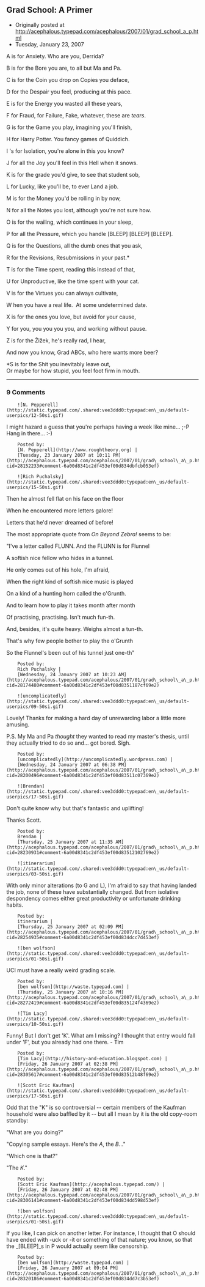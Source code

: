 ## Grad School: A Primer

 * Originally posted at http://acephalous.typepad.com/acephalous/2007/01/grad_school_a_p.html
 * Tuesday, January 23, 2007



A
 is for Anxiety. Who are you, Derrida?

B
 is for the Bore you are, to all but Ma and Pa.

C
 is for the Coin you drop on Copies you deface,

D
 for the Despair you feel, producing at this pace.

E
 is for the Energy you wasted all these years,

F
 for Fraud, for Failure, Fake, whatever, these are _tears_.

G
 is for the Game you play, imagining you'll finish,

H
 for Harry Potter. You fancy games of Quiddich.

I
's for Isolation, you're alone in this you know?

J
 for all the Joy you'll feel in this Hell when it snows.

K
 is for the grade you'd give, to see that student sob,

L
 for Lucky, like you'll be, to ever Land a job.

M
 is for the Money you'd be rolling in by now,

N
 for all the Notes you lost, although you're not sure how.

O
 is for the wailing, which continues in your sleep,

P
 for all the Pressure, which you handle [BLEEP] [BLEEP] [BLEEP].

Q
 is for the Questions, all the dumb ones that you ask,

R
 for the Revisions, Resubmissions in your past.\*

T
 is for the Time spent, reading this instead of that,

U
 for Unproductive, like the time spent with your cat.

V
 is for the Virtues you can always cultivate,

W
hen you have a real life.  At some undetermined date.

X
 is for the ones you love, but avoid for your cause,

Y
 for you, you you you you, and working without pause.

Z
 is for the Žižek, he's really rad, I hear,

And now you know, Grad ABCs, who here wants more beer?

\*S
 is for the Shit you inevitably leave out,   
Or maybe for how stupid, you feel foot firm in mouth.

		

* * *

### 9 Comments 

		

                
[]()

	

		![N. Pepperell](http://static.typepad.com/.shared:vee3ddd0:typepad:en\_us/default-userpics/12-50si.gif)
	

	

		

I might hazard a guess that you're perhaps having a week like mine... ;-P  Hang in there...  :-)

	

		Posted by:
		[N. Pepperell](http://www.roughtheory.org) |
		[Tuesday, 23 January 2007 at 10:11 PM](http://acephalous.typepad.com/acephalous/2007/01/grad\_school\_a\_p.html?cid=28152233#comment-6a00d8341c2df453ef00d834dbfcb053ef)

[]()

	

		![Rich Puchalsky](http://static.typepad.com/.shared:vee3ddd0:typepad:en\_us/default-userpics/15-50si.gif)
	

	

		

Then he almost fell flat on his face on the floor  

When he encountered more letters galore!  

Letters that he'd never dreamed of before!

The most appropriate quote from _On Beyond Zebra!_ seems to be:

"I've a letter called FLUNN. And the FLUNN is for Flunnel  

A softish nice fellow who hides in a tunnel.  

He only comes out of his hole, I'm afraid,  

When the right kind of softish nice music is played  

On a kind of a hunting horn called the o'Grunth.  

And to learn how to play it takes month after month  

Of practising, practising. Isn't much fun-th.  

And, besides, it's quite heavy. Weighs almost a tun-th.  

That's why few people bother to play the o'Grunth  

So the Flunnel's been out of his tunnel just one-th"

	

		Posted by:
		Rich Puchalsky |
		[Wednesday, 24 January 2007 at 10:23 AM](http://acephalous.typepad.com/acephalous/2007/01/grad\_school\_a\_p.html?cid=28174480#comment-6a00d8341c2df453ef00d8351187cf69e2)

[]()

	

		![uncomplicatedly](http://static.typepad.com/.shared:vee3ddd0:typepad:en\_us/default-userpics/09-50si.gif)
	

	

		

Lovely! Thanks for making a hard day of unrewarding labor a little more amusing. 

P.S. My Ma and Pa _thought_ they wanted to read my master's thesis, until they actually tried to do so and... got bored. Sigh.

	

		Posted by:
		[uncomplicatedly](http://uncomplicatedly.wordpress.com) |
		[Wednesday, 24 January 2007 at 06:38 PM](http://acephalous.typepad.com/acephalous/2007/01/grad\_school\_a\_p.html?cid=28200496#comment-6a00d8341c2df453ef00d83511c07369e2)

[]()

	

		![Brendan](http://static.typepad.com/.shared:vee3ddd0:typepad:en\_us/default-userpics/17-50si.gif)
	

	

		

Don't quite know why but that's fantastic and uplifting! 

Thanks Scott.

	

		Posted by:
		Brendan |
		[Thursday, 25 January 2007 at 11:35 AM](http://acephalous.typepad.com/acephalous/2007/01/grad\_school\_a\_p.html?cid=28230931#comment-6a00d8341c2df453ef00d83512102769e2)

[]()

	

		![itinerarium](http://static.typepad.com/.shared:vee3ddd0:typepad:en\_us/default-userpics/03-50si.gif)
	

	

		

With only minor alterations (to G and L), I'm afraid to say that having landed the job, none of these have substantially changed.  But from isolative despondency comes either great productivity or unfortunate drinking habits. 

	

		Posted by:
		itinerarium |
		[Thursday, 25 January 2007 at 02:09 PM](http://acephalous.typepad.com/acephalous/2007/01/grad\_school\_a\_p.html?cid=28254935#comment-6a00d8341c2df453ef00d834dcc7d453ef)

[]()

	

		![ben wolfson](http://static.typepad.com/.shared:vee3ddd0:typepad:en\_us/default-userpics/01-50si.gif)
	

	

		

UCI must have a really weird grading scale.

	

		Posted by:
		[ben wolfson](http://waste.typepad.com) |
		[Thursday, 25 January 2007 at 10:16 PM](http://acephalous.typepad.com/acephalous/2007/01/grad\_school\_a\_p.html?cid=28272419#comment-6a00d8341c2df453ef00d835124f4369e2)

[]()

	

		![Tim Lacy](http://static.typepad.com/.shared:vee3ddd0:typepad:en\_us/default-userpics/10-50si.gif)
	

	

		

Funny!  But I don't get 'K'.  What am I missing? I thought that entry would fall under 'F', but you already had one there. - Tim

	

		Posted by:
		[Tim Lacy](http://history-and-education.blogspot.com) |
		[Friday, 26 January 2007 at 02:38 PM](http://acephalous.typepad.com/acephalous/2007/01/grad\_school\_a\_p.html?cid=28305617#comment-6a00d8341c2df453ef00d83512b48f69e2)

[]()

	

		![Scott Eric Kaufman](http://static.typepad.com/.shared:vee3ddd0:typepad:en\_us/default-userpics/17-50si.gif)
	

	

		

Odd that the "K" is so controversial -- certain members of the Kaufman household were also baffled by it -- but all I mean by it is the old copy-room standby:

"What are you doing?"

"Copying sample essays.  Here's the _A_, the _B_..."

"Which one is that?"

"The _K_."

	

		Posted by:
		[Scott Eric Kaufman](http://acephalous.typepad.com/) |
		[Friday, 26 January 2007 at 02:48 PM](http://acephalous.typepad.com/acephalous/2007/01/grad\_school\_a\_p.html?cid=28306141#comment-6a00d8341c2df453ef00d834dd598d53ef)

[]()

	

		![ben wolfson](http://static.typepad.com/.shared:vee3ddd0:typepad:en\_us/default-userpics/01-50si.gif)
	

	

		

If you like, I can pick on another letter.  For instance, I thought that O should have ended with -uck or -it or something of that nature; you know, so that the _[BLEEP]_s in P would actually seem like censorship.

	

		Posted by:
		[ben wolfson](http://waste.typepad.com) |
		[Friday, 26 January 2007 at 09:04 PM](http://acephalous.typepad.com/acephalous/2007/01/grad\_school\_a\_p.html?cid=28320186#comment-6a00d8341c2df453ef00d834dd7c3b53ef)

		

        